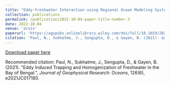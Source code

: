 ```yaml
---
title: "Eddy-freshwater Interaction using Regional Ocean Modeling System in the Bay of Bengal"
collection: publications
permalink: /publication/2022-10-04-paper-title-number-3
date: 2022-10-04
venue: 'arxiv'
paperurl: 'https://agupubs.onlinelibrary.wiley.com/doi/full/10.1029/2021JC017180'
citation: 'Paul, N., Sukhatme, J., Sengupta, D., & Gayen, B. (2021). &quot;Eddy Induced Trapping and Homogenization of Freshwater in the Bay of Bengal.&quot;, <i>Journal of Geophysical Research: Oceans</i>, 126(6), e2021JC017180.'
---
```


[Download paper here](http://academicpages.github.io/files/paper2.pdf)

Recommended citation: Paul, N., Sukhatme, J., Sengupta, D., & Gayen, B. (2021). "Eddy Induced Trapping and Homogenization of Freshwater in the Bay of Bengal.", <i>Journal of Geophysical Research: Oceans</i>, 126(6), e2021JC017180.
